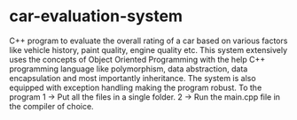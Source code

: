 # car-evaluation-system
C++ program to evaluate the overall rating of a car based on various factors like vehicle history, paint quality, engine quality etc.
This system extensively uses the concepts of Object Oriented Programming with the help C++ programming language like polymorphism, data abstraction, data encapsulation and most importantly inheritance.
The system is also equipped with exception handling making the program robust.
To the program
    1 -> Put all the files in a single folder.
    2 -> Run the main.cpp file in the compiler of choice.
